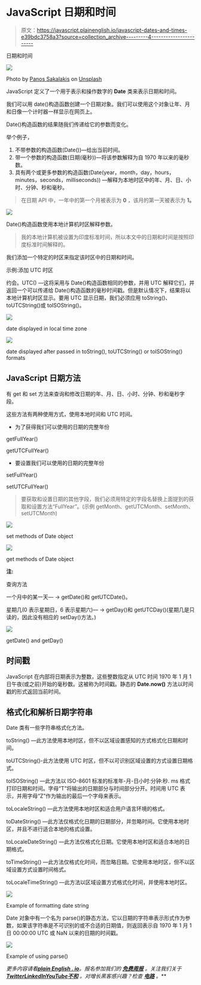# JavaScript 日期和时间

> 原文：<https://javascript.plainenglish.io/javascript-dates-and-times-e39bdc3758a3?source=collection_archive---------4----------------------->

日期和时间

![](img/b1984eb2a4768fa4936329af5f41b93a.png)

Photo by [Panos Sakalakis](https://unsplash.com/@meymigrou?utm_source=medium&utm_medium=referral) on [Unsplash](https://unsplash.com?utm_source=medium&utm_medium=referral)

JavaScript 定义了一个用于表示和操作数字的 **Date** 类来表示日期和时间。

我们可以用 date()构造函数创建一个日期对象。我们可以使用这个对象让年、月和日像一个计时器一样显示在网页上。

Date()构造函数的结果随我们传递给它的参数而变化。

举个例子，

1.  不带参数的构造函数(Date())—给出当前时间。
2.  带一个参数的构造函数(日期(毫秒))—将该参数解释为自 1970 年以来的毫秒数。
3.  具有两个或更多参数的构造函数(Date(year，month，day，hours，minutes，seconds，milliseconds)) —解释为本地时区中的年、月、日、小时、分钟、秒和毫秒。

> 在日期 API 中，一年中的第一个月被表示为 **0** ，该月的第一天被表示为 **1。**

![](img/4e4be8cbec616938e761ac93f2edd61d.png)

Date()构造函数使用本地计算机时区解释参数。

> 我的本地计算机被设置为印度标准时间，所以本文中的日期和时间是按照印度标准时间解释的。

我们添加一个特定的时区来指定该时区中的日期和时间。

示例:添加 UTC 时区

约会。UTC() —这将采用与 Date()构造函数相同的参数，并用 UTC 解释它们，并返回一个可以传递给 Date()构造函数的毫秒时间戳。但是默认情况下，结果将以本地计算机时区显示。要用 UTC 显示日期，我们必须应用 toString()、toUTCString()或 toISOString()。

![](img/9bed20d5091833de0eb606c2b8bf8ca4.png)

date displayed in local time zone

![](img/4d01d1920c4d7746fa4eb1a349604101.png)

date displayed after passed in toString(), toUTCString() or toISOString() formats

## JavaScript 日期方法

有 get 和 set 方法来查询和修改日期的年、月、日、小时、分钟、秒和毫秒字段。

这些方法有两种使用方式，使用本地时间和 UTC 时间。

*   为了获得我们可以使用的日期的完整年份

getFullYear()

getUTCFullYear()

*   要设置我们可以使用的日期的完整年份

setFullYear()

setUTCFullYear()

> 要获取和设置日期的其他字段，我们必须用特定的字段名替换上面提到的获取和设置方法“FullYear”。(示例 getMonth、getUTCMonth、setMonth、setUTCMonth)

![](img/dde8b88a20f81df70d7c29772f3510b7.png)

set methods of Date object

![](img/8ffb59e9322661f97fd98238347231b3.png)

get methods of Date object

**注:**

查询方法

一个月中的某一天— → getDate()和 getUTCDate()。

星期几(0 表示星期日，6 表示星期六)— → getDay()和 getUTCDay()(星期几是只读的，因此没有相应的 setDay()方法。)

![](img/106ef4f1ed47a2f1356da1fbaa01acad.png)

getDate() and getDay()

## 时间戳

JavaScript 在内部将日期表示为整数，这些整数指定从 UTC 时间 1970 年 1 月 1 日午夜(或之前)开始的毫秒数。这被称为时间戳。静态的 **Date.now()** 方法以时间戳的形式返回当前时间。

## 格式化和解析日期字符串

Date 类有一些字符串格式化方法。

toString() —此方法使用本地时区，但不以区域设置感知的方式格式化日期和时间。

toUTCString()-此方法使用 UTC 时区，但不以可识别区域设置的方式设置日期格式。

toISOString() —此方法以 ISO-8601 标准的标准年-月-日小时:分钟:秒. ms 格式打印日期和时间。字母“T”将输出的日期部分与时间部分分开。时间用 UTC 表示，并用字母“Z”作为输出的最后一个字母来表示。

toLocaleString() —此方法使用本地时区和适合用户语言环境的格式。

toDateString() —此方法仅格式化日期的日期部分，并忽略时间。它使用本地时区，并且不进行适合本地的格式设置。

toLocaleDateString() —此方法仅格式化日期。它使用本地时区和适合本地的日期格式。

toTimeString() —此方法仅格式化时间，而忽略日期。它使用本地时区，但不以区域设置方式设置时间格式。

toLocaleTimeString() —此方法以区域设置方式格式化时间，并使用本地时区。

![](img/18ebdbaa21f0d581ff74f2a58a10c89c.png)

Example of formatting date string

Date 对象中有一个名为 parse()的静态方法，它以日期的字符串表示形式作为参数，如果该字符串是不可识别的或不合适的日期值，则返回表示自 1970 年 1 月 1 日 00:00:00 UTC 或 NaN 以来的日期的时间戳。

![](img/f7ca2f3f4b40e418fcb14013d39e7dc8.png)

Example of using parse()

*更多内容请看*[***plain English . io***](https://plainenglish.io/)*。报名参加我们的* [***免费周报***](http://newsletter.plainenglish.io/) *。关注我们关于*[***Twitter***](https://twitter.com/inPlainEngHQ)[***LinkedIn***](https://www.linkedin.com/company/inplainenglish/)*[***YouTube***](https://www.youtube.com/channel/UCtipWUghju290NWcn8jhyAw)*[***不和***](https://discord.gg/GtDtUAvyhW) *。对增长黑客感兴趣？检查* [***电路***](https://circuit.ooo/) *。***
